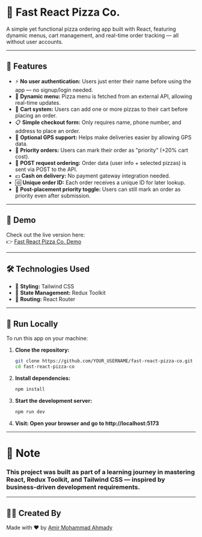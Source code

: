# 🍕 Fast React Pizza Co.

A simple yet functional pizza ordering app built with React, featuring dynamic menus, cart management, and real-time order tracking — all without user accounts.

---

## 🚀 Features

- ⚡ **No user authentication:** Users just enter their name before using the app — no signup/login needed.
- 🍕 **Dynamic menu:** Pizza menu is fetched from an external API, allowing real-time updates.
- 🛒 **Cart system:** Users can add one or more pizzas to their cart before placing an order.
- 📋 **Simple checkout form:** Only requires name, phone number, and address to place an order.
- 📍 **Optional GPS support:** Helps make deliveries easier by allowing GPS data.
- 🚨 **Priority orders:** Users can mark their order as "priority" (+20% cart cost).
- 📮 **POST request ordering:** Order data (user info + selected pizzas) is sent via POST to the API.
- 💵 **Cash on delivery:** No payment gateway integration needed.
- 🆔 **Unique order ID:** Each order receives a unique ID for later lookup.
- 🔄 **Post-placement priority toggle:** Users can still mark an order as priority even after submission.

---

## 🔗 Demo

Check out the live version here:  
👉 [Fast React Pizza Co. Demo](https://your-deployment-link.com)

---

## 🛠️ Technologies Used

- 🎨 **Styling:** Tailwind CSS
- 🧠 **State Management:** Redux Toolkit
- 🧭 **Routing:** React Router

---

## 🧪 Run Locally

To run this app on your machine:

1. **Clone the repository:**
   ```bash
   git clone https://github.com/YOUR_USERNAME/fast-react-pizza-co.git
   cd fast-react-pizza-co

2. **Install dependencies:**
   ```bash
   npm install
   
3. **Start the development server:**
    ```bash
    npm run dev

4. **Visit: Open your browser and go to http://localhost:5173**
<hr>

# 📌 Note
### This project was built as part of a learning journey in mastering React, Redux Toolkit, and Tailwind CSS — inspired by business-driven development requirements.

<hr>

## 👨‍💻 Created By

Made with ❤️ by [Amir Mohammad Ahmady](https://github.com/Amir-mohammad-ahmady-1234)


